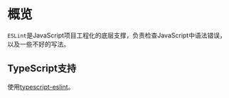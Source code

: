 # 概览

`ESLint`是JavaScript项目工程化的底层支撑，负责检查JavaScript中语法错误，以及一些不好的写法。
## TypeScript支持

使用[typescript-eslint](https://typescript-eslint.io/getting-started)。
